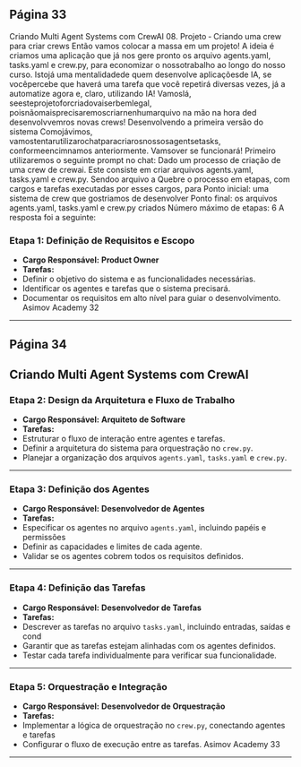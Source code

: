 ## Página 33

Criando Multi Agent Systems com CrewAI
08. Projeto ‑ Criando uma crew para criar crews
Então vamos colocar a massa em um projeto! A ideia é criamos uma aplicação que já nos gere pronto
os arquivo agents.yaml, tasks.yaml e crew.py, para economizar o nossotrabalho ao longo do nosso
curso.
Istojá uma mentalidadede quem desenvolve aplicaçõesde IA, se vocêpercebe que haverá uma tarefa
que você repetirá diversas vezes, já a automatize agora e, claro, utilizando IA!
Vamoslá, seesteprojetoforcriadovaiserbemlegal, poisnãomaisprecisaremoscriarnenhumarquivo
na mão na hora ded desenvolvvemros novas crews!
Desenvolvendo a primeira versão do sistema
Comojávimos, vamostentarutilizarochatparacriarosnossosagentsetasks, conformeencimnamos
anteriormente. Vamsover se funcionará!
Primeiro utilizaremos o seguinte prompt no chat:
Dado um processo de criação de uma crew de crewai.
Este consiste em criar arquivos agents.yaml, tasks.yaml e crew.py. Sendoo arquivo a
Quebre o processo em etapas, com cargos e tarefas executadas por esses cargos, para 
Ponto inicial: uma sistema de crew que gostriamos de desenvolver
Ponto final: os arquivos agents.yaml, tasks.yaml e crew.py criados
Número máximo de etapas: 6
A resposta foi a seguinte:
### **Etapa 1: Definição de Requisitos e Escopo**
- **Cargo Responsável:** **Product Owner**
- **Tarefas:**
- Definir o objetivo do sistema e as funcionalidades necessárias.
- Identificar os agentes e tarefas que o sistema precisará.
- Documentar os requisitos em alto nível para guiar o desenvolvimento.
Asimov Academy
32


---
## Página 34

Criando Multi Agent Systems com CrewAI
---
### **Etapa 2: Design da Arquitetura e Fluxo de Trabalho**
- **Cargo Responsável:** **Arquiteto de Software**
- **Tarefas:**
- Estruturar o fluxo de interação entre agentes e tarefas.
- Definir a arquitetura do sistema para orquestração no `crew.py`.
- Planejar a organização dos arquivos `agents.yaml`, `tasks.yaml` e `crew.py`.
---
### **Etapa 3: Definição dos Agentes**
- **Cargo Responsável:** **Desenvolvedor de Agentes**
- **Tarefas:**
- Especificar os agentes no arquivo `agents.yaml`, incluindo papéis e permissões
- Definir as capacidades e limites de cada agente.
- Validar se os agentes cobrem todos os requisitos definidos.
---
### **Etapa 4: Definição das Tarefas**
- **Cargo Responsável:** **Desenvolvedor de Tarefas**
- **Tarefas:**
- Descrever as tarefas no arquivo `tasks.yaml`, incluindo entradas, saídas e cond
- Garantir que as tarefas estejam alinhadas com os agentes definidos.
- Testar cada tarefa individualmente para verificar sua funcionalidade.
---
### **Etapa 5: Orquestração e Integração**
- **Cargo Responsável:** **Desenvolvedor de Orquestração**
- **Tarefas:**
- Implementar a lógica de orquestração no `crew.py`, conectando agentes e tarefas
- Configurar o fluxo de execução entre as tarefas.
Asimov Academy
33


---